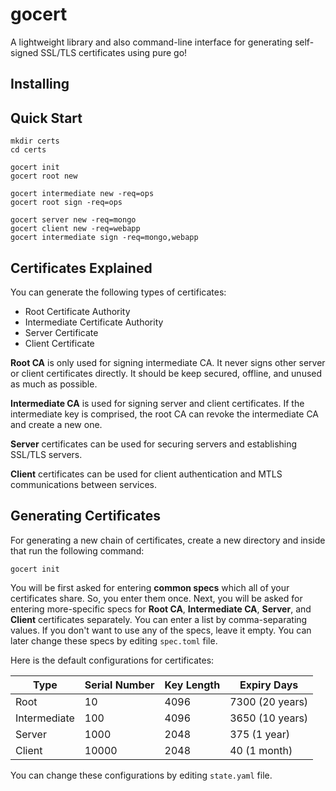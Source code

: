# gocert
A lightweight library and also command-line interface for generating self-signed SSL/TLS certificates using pure go!

## Installing

## Quick Start

```
mkdir certs
cd certs

gocert init
gocert root new

gocert intermediate new -req=ops
gocert root sign -req=ops

gocert server new -req=mongo
gocert client new -req=webapp
gocert intermediate sign -req=mongo,webapp
```

## Certificates Explained
You can generate the following types of certificates:
  * Root Certificate Authority
  * Intermediate Certificate Authority
  * Server Certificate
  * Client Certificate

**Root CA** is only used for signing intermediate CA.
It never signs other server or client certificates directly.
It should be keep secured, offline, and unused as much as possible.

**Intermediate CA** is used for signing server and client certificates.
If the intermediate key is comprised, the root CA can revoke the intermediate CA and create a new one.

**Server** certificates can be used for securing servers and establishing SSL/TLS servers.

**Client** certificates can be used for client authentication and MTLS communications between services.

## Generating Certificates
For generating a new chain of certificates, create a new directory and inside that run the following command:

```
gocert init
```

You will be first asked for entering **common specs** which all of your certificates share. So, you enter them once.
Next, you will be asked for entering more-specific specs for **Root CA**, **Intermediate CA**, **Server**, and **Client** certificates separately.
You can enter a list by comma-separating values. If you don't want to use any of the specs, leave it empty.
You can later change these specs by editing `spec.toml` file.

Here is the default configurations for certificates:

| Type         | Serial Number | Key Length | Expiry Days     |
| ------------ | ------------- | ---------- | --------------- |
| Root         | 10            | 4096       | 7300 (20 years) |
| Intermediate | 100           | 4096       | 3650 (10 years) |
| Server       | 1000          | 2048       | 375 (1 year)    |
| Client       | 10000         | 2048       | 40 (1 month)    |

You can change these configurations by editing `state.yaml` file.

